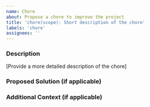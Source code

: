 ```yaml
---
name: Chore
about: Propose a chore to improve the project
title: 'chore(scope): Short description of the chore'
labels: 'chore'
assignees: ''
---
```


### Description

[Provide a more detailed description of the chore]

### Proposed Solution (if applicable)

### Additional Context (if applicable)

